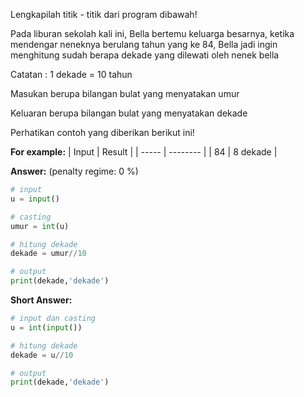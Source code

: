 Lengkapilah titik - titik dari program dibawah!

Pada liburan sekolah kali ini, Bella bertemu keluarga besarnya, ketika mendengar neneknya berulang tahun yang ke 84, Bella jadi ingin menghitung sudah berapa dekade yang dilewati oleh nenek bella

Catatan : 1 dekade = 10 tahun

Masukan berupa bilangan bulat yang menyatakan umur

Keluaran berupa bilangan bulat yang menyatakan dekade

Perhatikan contoh yang diberikan berikut ini!

**For example:**
| Input |  Result  |
| ----- | -------- |
|  84   | 8 dekade |

**Answer:** (penalty regime: 0 %)

```python
# input
u = input()

# casting
umur = int(u)

# hitung dekade
dekade = umur//10

# output
print(dekade,'dekade')
```

**Short Answer:**

```python
# input dan casting
u = int(input())

# hitung dekade
dekade = u//10

# output
print(dekade,'dekade')
```
